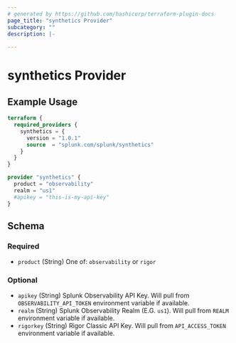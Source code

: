 ```yaml
---
# generated by https://github.com/hashicorp/terraform-plugin-docs
page_title: "synthetics Provider"
subcategory: ""
description: |-
  
---
```


# synthetics Provider



## Example Usage

```terraform
terraform {
  required_providers {
    synthetics = {
      version = "1.0.1"
      source  = "splunk.com/splunk/synthetics"
    }
  }
}

provider "synthetics" {
  product = "observability"
  realm = "us1"
  #apikey = "this-is-my-api-key"
}
```

<!-- schema generated by tfplugindocs -->
## Schema

### Required

- `product` (String) One of: `observability` or `rigor`

### Optional

- `apikey` (String) Splunk Observability API Key. Will pull from `OBSERVABILITY_API_TOKEN` environment variable if available.
- `realm` (String) Splunk Observability Realm (E.G. `us1`). Will pull from `REALM` environment variable if available.
- `rigorkey` (String) Rigor Classic API Key. Will pull from `API_ACCESS_TOKEN` environment variable if available.

